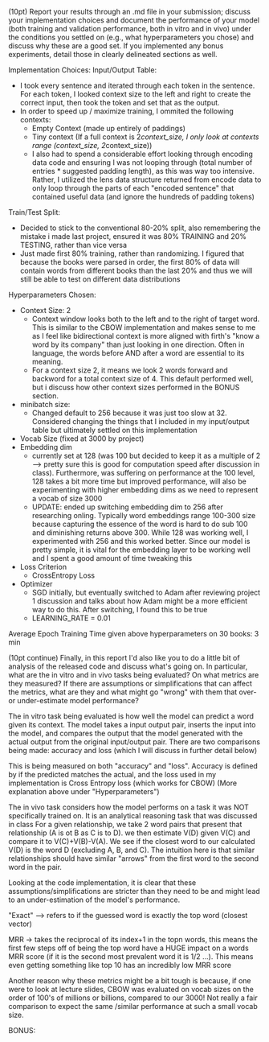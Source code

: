  (10pt) Report your results through an .md file in your submission; discuss your implementation choices and document the performance of your model (both training and validation performance, both in vitro and in vivo) under the conditions you settled on (e.g., what hyperparameters you chose) and discuss why these are a good set. If you implemented any bonus experiments, detail those in clearly delineated sections as well.


Implementation Choices:
Input/Output Table:
- I took every sentence and iterated through each token in the sentence. For each token, I looked context size to the left and right to create the correct input, then took the token and set that as the output.
- In order to speed up / maximize training, I ommited the following contexts:
    - Empty Context (made up entirely of paddings)
    - Tiny context (If a full context is 2*context_size, I only look at contexts range (context_size, 2*context_size))
    - I also had to spend a considerable effort looking through encoding data code and ensuring I was not looping through (total number of entries * suggested padding length), as this was way too intensive. Rather, I utilized the lens data structure returned from encode data to only loop through the parts of each "encoded sentence" that contained useful data (and ignore the hundreds of padding tokens)

Train/Test Split:
- Decided to stick to the conventional 80-20% split, also remembering the mistake i made last project, ensured it was 80% TRAINING and 20% TESTING, rather than vice versa
- Just made first 80% training, rather than randomizing. I figured that because the books were parsed in order, the first 80% of data will contain words from different books than the last 20% and thus we will still be able to test on different data distributions

Hyperparameters Chosen:
- Context Size: 2
    - Context window looks both to the left and to the right of target word. This is similar to the CBOW implementation and makes sense to me as I feel like bidirectional context is more aligned with firth's "know a word by its company" than just looking in one direction. Often in language, the words before AND after a word are essential to its meaning.
    - For a context size 2, it means we look 2 words forward and backword for a total context size of 4. This default performed well, but i discuss how other context sizes performed in the BONUS section.
- minibatch size:
    - Changed default to 256 because it was just too slow at 32. Considered changing the things that I included in my input/output table but ultimately settled on this implementation
- Vocab Size (fixed at 3000 by project)
- Embedding dim
    - currently set at 128 (was 100 but decided to keep it as a multiple of 2 --> pretty sure this is good for computation speed after discussion in class). Furthermore, was suffering on performance at the 100 level, 128 takes a bit more time but improved performance, will also be experimenting with higher embedding dims as we need to represent a vocab of size 3000
    - UPDATE: ended up switching embedding dim to 256 after researching onling. Typically word embeddings range 100-300 size because capturing the essence of the word is hard to do sub 100 and diminishing returns above 300. While 128 was working well, I experimented with 256 and this worked better. Since our model is pretty simple, it is vital for the embedding layer to be working well and I spent a good amount of time tweaking this
- Loss Criterion
    - CrossEntropy Loss
- Optimizer
    - SGD initially, but eventually switched to Adam after reviewing project 1 discussion and talks about how Adam might be a more efficient way to do this. After switching, I found this to be true
    - LEARNING_RATE = 0.01

Average Epoch Training Time given above hyperparameters on 30 books: 3 min

(10pt continue) Finally, in this report I'd also like you to do a little bit of analysis of the released code and discuss what's going on. In particular, what are the in vitro and in vivo tasks being evaluated? On what metrics are they measured? If there are assumptions or simplifications that can affect the metrics, what are they and what might go "wrong" with them that over- or under-estimate model performance?

The in vitro task being evaluated is how well the model can predict a word given its context. The model takes a input output pair, inserts the input into the model, and compares the output that the model generated with the actual output from the original input/output pair. There are two comparisons being made: accuracy and loss (which I will discuss in further detail below)

This is being measured on both "accuracy" and "loss". Accuracy is defined by if the predicted matches the actual, and the loss used in my implementation is Cross Entropy loss (which works for CBOW) (More explanation above under "Hyperparameters")

The in vivo task considers how the model performs on a task it was NOT specifically trained on. It is an analytical reasoning task that was discussed in class For a given relationship, we take 2 word pairs that present that relationship (A is ot B as C is to D). we then estimate V(D) given V(C) and compare it to V(C)+V(B)-V(A). We see if the closest word to our calculated V(D) is the word D (excluding A, B, and C). The intuition here is that similar relationships should have similar "arrows" from the first word to the second word in the pair.

Looking at the code implementation, it is clear that these assumptions/simplifications are stricter than they need to be and might lead to an under-estimation of the model's performance. 

"Exact" --> refers to if the guessed word is exactly the top word (closest vector)

MRR -> takes the reciprocal of its index+1 in the topn words, this means the first few steps off of being the top word have a HUGE impact on a words MRR score (if it is the second most prevalent word it is 1/2 ...). This means even getting something like top 10 has an incredibly low MRR score

Another reason why these metrics might be a bit tough is because, if one were to look at lecture slides, CBOW was evaluated on vocab sizes on the order of 100's of millions or billions, compared to our 3000! Not really a fair comparison to expect the same /similar performance at such a small vocab size.

BONUS:


